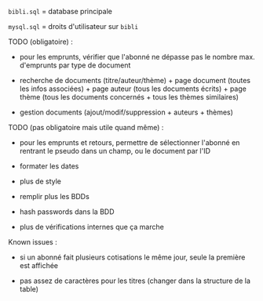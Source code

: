 `bibli.sql` = database principale

`mysql.sql` = droits d'utilisateur sur `bibli`

TODO (obligatoire) :

- pour les emprunts, vérifier que l'abonné ne dépasse pas le nombre max. d'emprunts par type de document

- recherche de documents (titre/auteur/thème) + page document (toutes les infos associées) + page auteur (tous les documents écrits) + page thème (tous les documents concernés + tous les thèmes similaires)

- gestion documents (ajout/modif/suppression + auteurs + thèmes)

TODO (pas obligatoire mais utile quand même) :

- pour les emprunts et retours, permettre de sélectionner l'abonné en rentrant le pseudo dans un champ, ou le document par l'ID

- formater les dates

- plus de style

- remplir plus les BDDs

- hash passwords dans la BDD

- plus de vérifications internes que ça marche

Known issues :

- si un abonné fait plusieurs cotisations le même jour, seule la première est affichée

- pas assez de caractères pour les titres (changer dans la structure de la table)